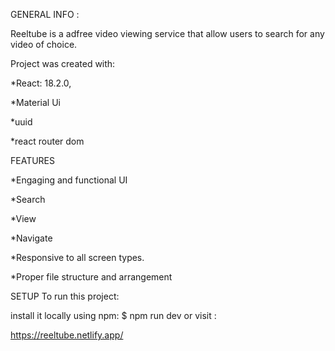 GENERAL INFO :

Reeltube is a adfree video viewing service that allow users to search for any video of choice.

Project was created with:

*React: 18.2.0,

*Material Ui

*uuid

*react router dom

FEATURES

*Engaging and functional UI

*Search

*View

*Navigate

*Responsive to all screen types.

*Proper file structure and arrangement

SETUP To run this project:

install it locally using npm: $ npm run dev or visit :

https://reeltube.netlify.app/
